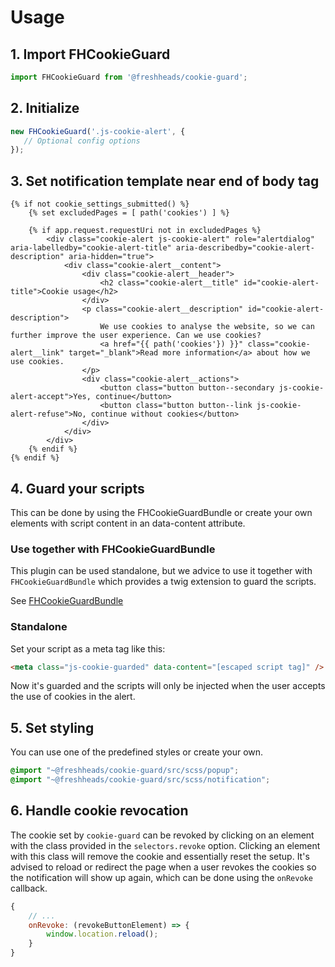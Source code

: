 # Usage

## 1. Import FHCookieGuard

```javascript
import FHCookieGuard from '@freshheads/cookie-guard';
```

## 2. Initialize

```javascript
new FHCookieGuard('.js-cookie-alert', {
   // Optional config options 
});
```

## 3. Set notification template near end of body tag

```twig
{% if not cookie_settings_submitted() %}
    {% set excludedPages = [ path('cookies') ] %}
    
    {% if app.request.requestUri not in excludedPages %}
        <div class="cookie-alert js-cookie-alert" role="alertdialog" aria-labelledby="cookie-alert-title" aria-describedby="cookie-alert-description" aria-hidden="true">
            <div class="cookie-alert__content">
                <div class="cookie-alert__header">
                    <h2 class="cookie-alert__title" id="cookie-alert-title">Cookie usage</h2>
                </div>
                <p class="cookie-alert__description" id="cookie-alert-description">
                    We use cookies to analyse the website, so we can further improve the user experience. Can we use cookies?
                    <a href="{{ path('cookies'}) }}" class="cookie-alert__link" target="_blank">Read more information</a> about how we use cookies.
                </p>
                <div class="cookie-alert__actions">
                    <button class="button button--secondary js-cookie-alert-accept">Yes, continue</button>
                    <button class="button button--link js-cookie-alert-refuse">No, continue without cookies</button>
                </div>
            </div>
        </div>
    {% endif %}
{% endif %}
```

## 4. Guard your scripts

This can be done by using the FHCookieGuardBundle or create your own elements with script content in an data-content attribute.

### Use together with FHCookieGuardBundle

This plugin can be used standalone, but we advice to use it together with `FHCookieGuardBundle` which provides a twig extension to guard the scripts.

See [FHCookieGuardBundle](https://github.com/freshheads/FHCookieGuardBundle)

### Standalone

Set your script as a meta tag like this:

```html
<meta class="js-cookie-guarded" data-content="[escaped script tag]" />
```

Now it's guarded and the scripts will only be injected when the user accepts the use of cookies in the alert.

## 5. Set styling

You can use one of the predefined styles or create your own.

```scss
@import "~@freshheads/cookie-guard/src/scss/popup";
@import "~@freshheads/cookie-guard/src/scss/notification";
```

## 6. Handle cookie revocation

The cookie set by `cookie-guard` can be revoked by clicking on an element with the class provided in the `selectors.revoke` option. Clicking an element with this class will remove the cookie and essentially reset the setup. It's advised to reload or redirect the page when a user revokes the cookies so the notification will show up again, which can be done using the `onRevoke` callback.

```js
{
    // ...
    onRevoke: (revokeButtonElement) => {
        window.location.reload();
    }
}
```
